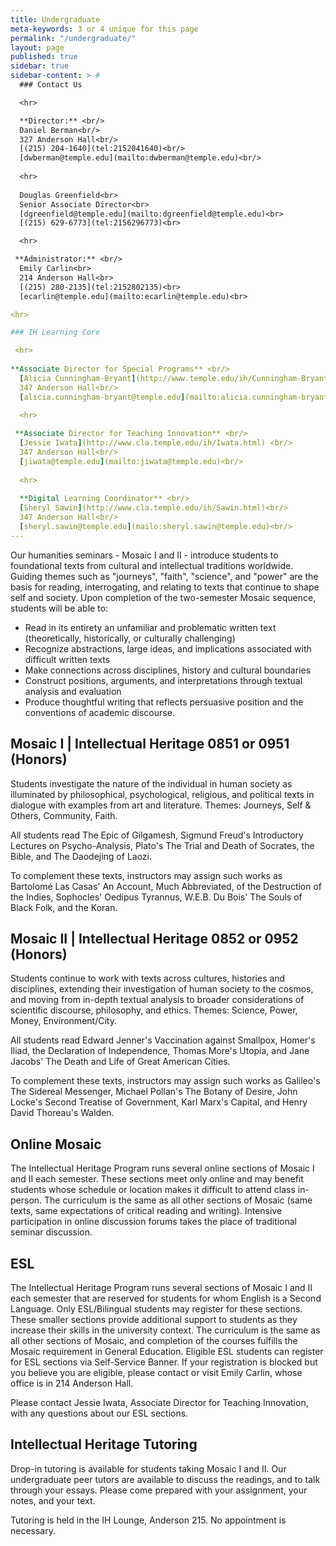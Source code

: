 ```yaml
---
title: Undergraduate
meta-keywords: 3 or 4 unique for this page
permalink: "/undergraduate/"
layout: page
published: true
sidebar: true
sidebar-content: > #
  ### Contact Us

  <hr>

  **Director:** <br/>
  Daniel Berman<br/>
  327 Anderson Hall<br/>
  [(215) 204-1640](tel:2152041640)<br/>
  [dwberman@temple.edu](mailto:dwberman@temple.edu)<br/>
  
  <hr>
  
  Douglas Greenfield<br>
  Senior Associate Director<br>
  [dgreenfield@temple.edu](mailto:dgreenfield@temple.edu)<br>
  [(215) 629-6773](tel:2156296773)<br>

  <hr>

 **Administrator:** <br/>
  Emily Carlin<br>
  214 Anderson Hall<br>
  [(215) 280-2135](tel:2152802135)<br> 
  [ecarlin@temple.edu](mailto:ecarlin@temple.edu)<br>

<hr>

### IH Learning Core

 <hr>
 
**Associate Director for Special Programs** <br/>
  [Alicia Cunningham-Bryant](http://www.temple.edu/ih/Cunningham-Bryant.html)<br/>
  347 Anderson Hall<br/>
  [alicia.cunningham-bryant@temple.edu](mailto:alicia.cunningham-bryant@temple.edu)<br/>
 
  <hr>

 **Associate Director for Teaching Innovation** <br/>
  [Jessie Iwata](http://www.cla.temple.edu/ih/Iwata.html) <br/>
  347 Anderson Hall<br/>
  [jiwata@temple.edu](mailto:jiwata@temple.edu)<br/>  
  
  <hr>
  
  **Digital Learning Coordinator** <br/>
  [Sheryl Sawin](http://www.cla.temple.edu/ih/Sawin.html)<br/>
  347 Anderson Hall<br/>
  [sheryl.sawin@temple.edu](mailo:sheryl.sawin@temple.edu)<br/>
---
```


Our humanities seminars - Mosaic I and II - introduce students to foundational texts from cultural and intellectual traditions worldwide. Guiding themes such as "journeys", "faith", "science", and "power" are the basis for reading, interrogating, and relating to texts that continue to shape self and society. Upon completion of the two-semester Mosaic sequence, students will be able to:

- Read in its entirety an unfamiliar and problematic written text (theoretically, historically, or culturally challenging)
- Recognize abstractions, large ideas, and implications associated with difficult written texts
- Make connections across disciplines, history and cultural boundaries
- Construct positions, arguments, and interpretations through textual analysis and evaluation
- Produce thoughtful writing that reflects persuasive position and the conventions of academic discourse.

## Mosaic I | Intellectual Heritage 0851 or 0951 (Honors)

Students investigate the nature of the individual in human society as illuminated by philosophical, psychological, religious, and political texts in dialogue with examples from art and literature. Themes: Journeys, Self & Others, Community, Faith.

All students read The Epic of Gilgamesh, Sigmund Freud's Introductory Lectures on Psycho-Analysis, Plato's The Trial and Death of Socrates, the Bible, and The Daodejing of Laozi.

To complement these texts, instructors may assign such works as Bartolomé Las Casas' An Account, Much Abbreviated, of the Destruction of the Indies, Sophocles' Oedipus Tyrannus, W.E.B. Du Bois' The Souls of Black Folk, and the Koran.

## Mosaic II | Intellectual Heritage 0852 or 0952 (Honors)

Students continue to work with texts across cultures, histories and disciplines, extending their investigation of human society to the cosmos, and moving from in-depth textual analysis to broader considerations of scientific discourse, philosophy, and ethics. Themes: Science, Power, Money, Environment/City.

All students read Edward Jenner's Vaccination against Smallpox, Homer's Iliad, the Declaration of Independence, Thomas More's Utopia, and Jane Jacobs' The Death and Life of Great American Cities.

To complement these texts, instructors may assign such works as Galileo's The Sidereal Messenger, Michael Pollan's The Botany of Desire, John Locke's Second Treatise of Government, Karl Marx's Capital, and Henry David Thoreau's Walden.

## Online Mosaic

The Intellectual Heritage Program runs several online sections of Mosaic I and II each semester. These sections meet only online and may benefit students whose schedule or location makes it difficult to attend class in-person. The curriculum is the same as all other sections of Mosaic (same texts, same expectations of critical reading and writing). Intensive participation in online discussion forums takes the place of traditional seminar discussion.

## ESL

The Intellectual Heritage Program runs several sections of Mosaic I and II each semester that are reserved for students for whom English is a Second Language. Only ESL/Bilingual students may register for these sections. These smaller sections provide additional support to students as they increase their skills in the university context. The curriculum is the same as all other sections of Mosaic, and completion of the courses fulfills the Mosaic requirement in General Education. Eligible ESL students can register for ESL sections via Self-Service Banner. If your registration is blocked but you believe you are eligible, please contact or visit Emily Carlin, whose office is in 214 Anderson Hall.

Please contact Jessie Iwata, Associate Director for Teaching Innovation, with any questions about our ESL sections.

## Intellectual Heritage Tutoring

Drop-in tutoring is available for students taking Mosaic I and II. Our undergraduate peer tutors are available to discuss the readings, and to talk through your essays. Please come prepared with your assignment, your notes, and your text.

Tutoring is held in the IH Lounge, Anderson 215. No appointment is necessary.
